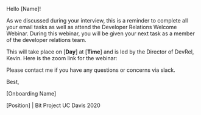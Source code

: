 Hello [Name]!

As we discussed during your interview, this is a reminder to complete all your email tasks as well as attend the Developer Relations Welcome Webinar. During this webinar, you will be given your next task as a member of the developer relations team. 

This will take place on [**Day**] at [**Time**] and is led by the Director of DevRel, Kevin. Here is the zoom link for the webinar:

Please contact me if you have any questions or concerns via slack. 

Best,

[Onboarding Name]

[Position] | Bit Project UC Davis 2020